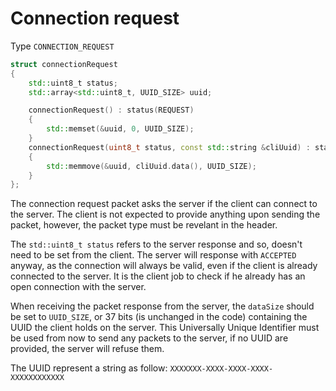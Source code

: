 # Connection request

Type `CONNECTION_REQUEST`
```cpp
struct connectionRequest
{
    std::uint8_t status;
    std::array<std::uint8_t, UUID_SIZE> uuid;

    connectionRequest() : status(REQUEST)
    {
        std::memset(&uuid, 0, UUID_SIZE);
    }
    connectionRequest(uint8_t status, const std::string &cliUuid) : status(status)
    {
        std::memmove(&uuid, cliUuid.data(), UUID_SIZE);
    }
};
```
The connection request packet asks the server if the client can connect to the server. The client is not expected to provide anything upon sending the packet, however, the packet type must be revelant in the header.

The `std::uint8_t status` refers to the server response and so, doesn't need to be set from the client. The server will response with `ACCEPTED` anyway, as the connection will always be valid, even if the client is already connected to the server. It is the client job to check if he already has an open connection with the server.

When receiving the packet response from the server, the `dataSize` should be set to `UUID_SIZE`, or 37 bits (is unchanged in the code) containing the UUID the client holds on the server. This Universally Unique Identifier must be used from now to send any packets to the server, if no UUID are provided, the server will refuse them.

The UUID represent a string as follow:
`XXXXXXX-XXXX-XXXX-XXXX-XXXXXXXXXXXX`